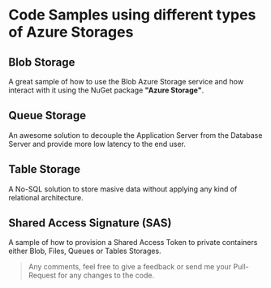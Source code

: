 # Code Samples using different types of Azure Storages

## Blob Storage

A great sample of how to use the Blob Azure Storage service and how interact with it using the NuGet package **"Azure Storage"**.

## Queue Storage

An awesome solution to decouple the Application Server from the Database Server and provide more low latency to the end user.

## Table Storage

A No-SQL solution to store masive data without applying any kind of relational architecture.

## Shared Access Signature (SAS)

A sample of how to provision a Shared Access Token to private containers either Blob, Files, Queues or Tables Storages.

>Any comments, feel free to give a feedback or send me your Pull-Request for any changes to the code.
